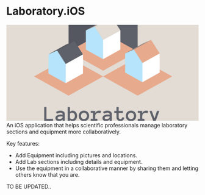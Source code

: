# Laboratory.iOS

![alt text](linkedin_banner_image_1.png)
An iOS application that helps scientific professionals manage laboratory sections and equipment more collaboratively.

<p>Key features:</p>
<ul>
    <li>Add Equipment including pictures and locations.</li>
    <li>Add Lab sections including details and equipment.</li>
    <li>Use the equipment in a collaborative manner by sharing them and letting others know that you are.</li>
</ul>


TO BE UPDATED..
